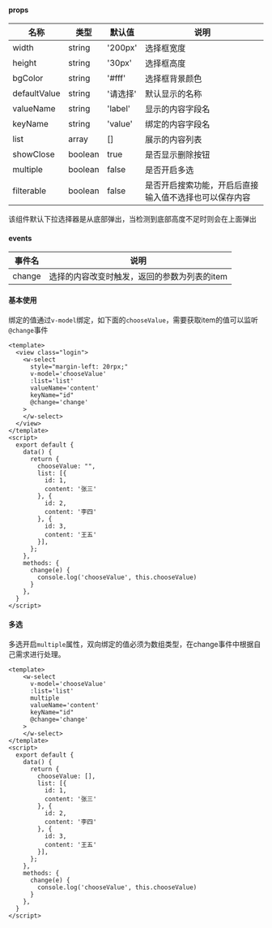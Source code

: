 #### props

| 名称         | 类型    | 默认值   | 说明                                                   |
| ------------ | ------- | -------- | ------------------------------------------------------ |
| width        | string  | '200px'  | 选择框宽度                                             |
| height       | string  | '30px'   | 选择框高度                                             |
| bgColor      | string  | '#fff'   | 选择框背景颜色                                         |
| defaultValue | string  | '请选择' | 默认显示的名称                                         |
| valueName    | string  | 'label'  | 显示的内容字段名                                       |
| keyName      | string  | 'value'  | 绑定的内容字段名                                       |
| list         | array   | []       | 展示的内容列表                                         |
| showClose    | boolean | true     | 是否显示删除按钮                                       |
| multiple     | boolean | false    | 是否开启多选                                           |
| filterable   | boolean | false    | 是否开启搜索功能，开启后直接输入值不选择也可以保存内容 |

该组件默认下拉选择器是从底部弹出，当检测到底部高度不足时则会在上面弹出

#### events

| 事件名 | 说明                                         |
| ------ | -------------------------------------------- |
| change | 选择的内容改变时触发，返回的参数为列表的item |

#### 基本使用

绑定的值通过`v-model`绑定，如下面的`chooseValue`，需要获取item的值可以监听`@change`事件

```vue
<template>
  <view class="login">
    <w-select 
      style="margin-left: 20rpx;" 
      v-model='chooseValue' 
      :list='list'
      valueName='content' 
      keyName="id"
      @change='change'
    >
    </w-select>
  </view>
</template>
<script>
  export default {
    data() {
      return {
        chooseValue: "",
        list: [{
          id: 1,
          content: '张三'
        }, {
          id: 2,
          content: '李四'
        }, {
          id: 3,
          content: '王五'
        }],
      };
    },
    methods: {
      change(e) {
        console.log('chooseValue', this.chooseValue)
      }
    },
  }
</script>
```

#### 多选

多选开启`multiple`属性，双向绑定的值必须为数组类型，在change事件中根据自己需求进行处理。

```vue
<template>
    <w-select 
      v-model='chooseValue' 
      :list='list'
      multiple
      valueName='content' 
      keyName="id"
      @change='change'
    >
    </w-select>
</template>
<script>
  export default {
    data() {
      return {
        chooseValue: [],
        list: [{
          id: 1,
          content: '张三'
        }, {
          id: 2,
          content: '李四'
        }, {
          id: 3,
          content: '王五'
        }],
      };
    },
    methods: {
      change(e) {
        console.log('chooseValue', this.chooseValue)
      }
    },
  }
</script>
```
